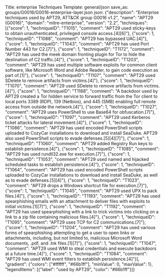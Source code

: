 Title: enterprise Techniques
Template: general/json
save_as: groups/G0016/G0016-enterprise-layer.json
json: {"description": "Enterprise techniques used by APT29, ATT&CK group G0016 v1.2", "name": "APT29 (G0016)", "domain": "mitre-enterprise", "version": "2.2", "techniques": [{"score": 1, "techniqueID": "T1015", "comment": "APT29 used sticky-keys to obtain unauthenticated, privileged console access.[4][6]"}, {"score": 1, "techniqueID": "T1088", "comment": "APT29 has bypassed UAC.[4]"}, {"score": 1, "techniqueID": "T1043", "comment": "APT29 has used Port Number 443 for C2.[7]"}, {"score": 1, "techniqueID": "T1172", "comment": "APT29 has used the meek domain fronting plugin for Tor to hide the destination of C2 traffic.[4]"}, {"score": 1, "techniqueID": "T1203", "comment": "APT29 has used multiple software exploits for common client software, like Microsoft Word and Adobe Reader, to gain code execution as part of.[1]"}, {"score": 1, "techniqueID": "T1107", "comment": "APT29 used SDelete to remove artifacts from victims.[4]"}, {"score": 1, "techniqueID": "T1070", "comment": "APT29 used SDelete to remove artifacts from victims.[4]"}, {"score": 1, "techniqueID": "T1188", "comment": "A backdoor used by APT29 created a Tor hidden service to forward traffic from the Tor client to local ports 3389 (RDP), 139 (Netbios), and 445 (SMB) enabling full remote access from outside the network.[4]"}, {"score": 1, "techniqueID": "T1027", "comment": "APT29 uses PowerShell to use Base64 for obfuscation.[7]"}, {"score": 1, "techniqueID": "T1097", "comment": "APT29 used Kerberos ticket attacks for lateral movement.[4]"}, {"score": 1, "techniqueID": "T1086", "comment": "APT29 has used encoded PowerShell scripts uploaded to CozyCar installations to download and install SeaDuke. APT29 also used PowerShell scripts to evade defenses.[5][4][7]"}, {"score": 1, "techniqueID": "T1060", "comment": "APT29 added Registry Run keys to establish persistence.[4]"}, {"score": 1, "techniqueID": "T1085", "comment": "APT29 has used rundll32.exe for execution.[7]"}, {"score": 1, "techniqueID": "T1053", "comment": "APT29 used named and hijacked scheduled tasks to establish persistence.[4]"}, {"score": 1, "techniqueID": "T1064", "comment": "APT29 has used encoded PowerShell scripts uploaded to CozyCar installations to download and install SeaDuke, as well as to evade defenses.[5][4]"}, {"score": 1, "techniqueID": "T1023", "comment": "APT29 drops a Windows shortcut file for execution.[7]"}, {"score": 1, "techniqueID": "T1045", "comment": "APT29 used UPX to pack files.[4]"}, {"score": 1, "techniqueID": "T1193", "comment": "APT29 has used spearphishing emails with an attachment to deliver files with exploits to initial victims.[1][7]"}, {"score": 1, "techniqueID": "T1192", "comment": "APT29 has used spearphishing with a link to trick victims into clicking on a link to a zip file containing malicious files.[4]"}, {"score": 1, "techniqueID": "T1095", "comment": "APT29 uses TCP for C2 communications.[7]"}, {"score": 1, "techniqueID": "T1204", "comment": "APT29 has used various forms of spearphishing attempting to get a user to open links or attachments, including, but not limited to, malicious Microsoft Word documents, .pdf, and .lnk files.[1][7]"}, {"score": 1, "techniqueID": "T1047", "comment": "APT29 used WMI to steal credentials and execute backdoors at a future time.[4]"}, {"score": 1, "techniqueID": "T1084", "comment": "APT29 has used WMI event filters to establish persistence.[4]"}], "gradient": {"colors": ["#ffffff", "#66b1ff"], "minValue": 0, "maxValue": 1}, "legendItems": [{"label": "used by APT29", "color": "#66b1ff"}]}